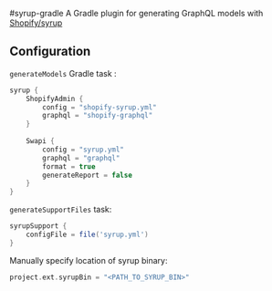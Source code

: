 #syrup-gradle
A Gradle plugin for generating GraphQL models with [Shopify/syrup](https://github.com/shopify/syrup)

## Configuration

`generateModels` Gradle task :

```groovy
syrup {
    ShopifyAdmin {
        config = "shopify-syrup.yml"
        graphql = "shopify-graphql"
    }
    
    Swapi {
        config = "syrup.yml"
        graphql = "graphql"
        format = true
        generateReport = false
    }
}
```

`generateSupportFiles` task:

```groovy
syrupSupport {
    configFile = file('syrup.yml')
}
```

Manually specify location of syrup binary:
```groovy
project.ext.syrupBin = "<PATH_TO_SYRUP_BIN>"
```